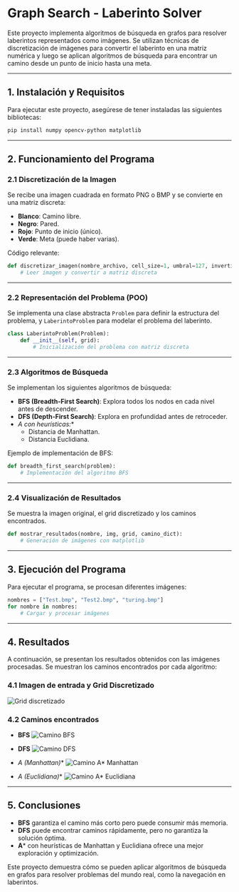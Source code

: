 # Graph Search - Laberinto Solver

Este proyecto implementa algoritmos de búsqueda en grafos para resolver laberintos representados como imágenes. Se utilizan técnicas de discretización de imágenes para convertir el laberinto en una matriz numérica y luego se aplican algoritmos de búsqueda para encontrar un camino desde un punto de inicio hasta una meta.

---

## 1. Instalación y Requisitos

Para ejecutar este proyecto, asegúrese de tener instaladas las siguientes bibliotecas:

```sh
pip install numpy opencv-python matplotlib
```

---

## 2. Funcionamiento del Programa

### 2.1 Discretización de la Imagen

Se recibe una imagen cuadrada en formato PNG o BMP y se convierte en una matriz discreta:
- **Blanco**: Camino libre.
- **Negro**: Pared.
- **Rojo**: Punto de inicio (único).
- **Verde**: Meta (puede haber varias).

Código relevante:
```python
def discretizar_imagen(nombre_archivo, cell_size=1, umbral=127, invertir_umbral=False):
    # Leer imagen y convertir a matriz discreta
```

---

### 2.2 Representación del Problema (POO)

Se implementa una clase abstracta `Problem` para definir la estructura del problema, y `LaberintoProblem` para modelar el problema del laberinto.

```python
class LaberintoProblem(Problem):
    def __init__(self, grid):
        # Inicialización del problema con matriz discreta
```

---

### 2.3 Algoritmos de Búsqueda

Se implementan los siguientes algoritmos de búsqueda:
- **BFS (Breadth-First Search)**: Explora todos los nodos en cada nivel antes de descender.
- **DFS (Depth-First Search)**: Explora en profundidad antes de retroceder.
- **A* con heurísticas:**
  - Distancia de Manhattan.
  - Distancia Euclidiana.

Ejemplo de implementación de BFS:
```python
def breadth_first_search(problem):
    # Implementación del algoritmo BFS
```

---

### 2.4 Visualización de Resultados

Se muestra la imagen original, el grid discretizado y los caminos encontrados.

```python
def mostrar_resultados(nombre, img, grid, camino_dict):
    # Generación de imágenes con matplotlib
```

---

## 3. Ejecución del Programa

Para ejecutar el programa, se procesan diferentes imágenes:
```python
nombres = ["Test.bmp", "Test2.bmp", "turing.bmp"]
for nombre in nombres:
    # Cargar y procesar imágenes
```

---

## 4. Resultados

A continuación, se presentan los resultados obtenidos con las imágenes procesadas. Se muestran los caminos encontrados por cada algoritmo:

### 4.1 Imagen de entrada y Grid Discretizado

![Grid discretizado](images/test.png)

### 4.2 Caminos encontrados

- **BFS**
  ![Camino BFS](images/bfs.png)

- **DFS**
  ![Camino DFS](images/dfs.png)

- **A* (Manhattan)**
  ![Camino A* Manhattan](images/manhattan.png)

- **A* (Euclidiana)**
  ![Camino A* Euclidiana](images/euclidiana.png)

---

## 5. Conclusiones

- **BFS** garantiza el camino más corto pero puede consumir más memoria.
- **DFS** puede encontrar caminos rápidamente, pero no garantiza la solución óptima.
- **A*** con heurísticas de Manhattan y Euclidiana ofrece una mejor exploración y optimización.

Este proyecto demuestra cómo se pueden aplicar algoritmos de búsqueda en grafos para resolver problemas del mundo real, como la navegación en laberintos.

